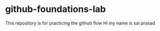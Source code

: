 # github-foundations-lab
This repository is for practicing the github flow
Hi my name is sai prasad
